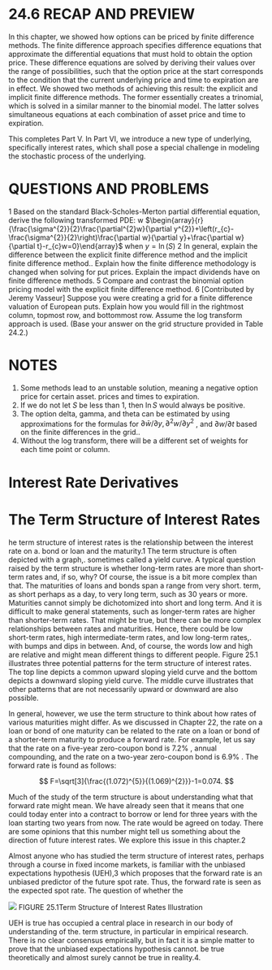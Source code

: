 # 24.6 RECAP AND PREVIEW

In this chapter, we showed how options can be priced by finite difference methods. The finite difference approach specifies difference equations that approximate the differential equations that must hold to obtain the option price. These difference equations are solved by deriving their values over the range of possibilities, such that the option price at the start corresponds to the condition that the current underlying price and time to expiration are in effect. We showed two methods of achieving this result: the explicit and implicit finite difference methods. The former essentially creates a trinomial, which is solved in a similar manner to the binomial model. The latter solves simultaneous equations at each combination of asset price and time to expiration.

This completes Part V. In Part VI, we introduce a new type of underlying, specifically interest rates, which shall pose a special challenge in modeling the stochastic process of the underlying.

# QUESTIONS AND PROBLEMS

1 Based on the standard Black-Scholes-Merton partial differential equation, derive the following transformed PDE:  w $\begin{array}{r}{\frac{\sigma^{2}}{2}\frac{\partial^{2}w}{\partial y^{2}}+\left(r_{c}-\frac{\sigma^{2}}{2}\right)\frac{\partial w}{\partial y}+\frac{\partial w}{\partial t}-r_{c}w=0}\end{array}$ when $y=\ln(S)$
2 In general, explain the difference between the explicit finite difference method and the implicit finite difference method.. Explain how the finite difference methodology is changed when solving for put prices. Explain the impact dividends have on finite difference methods.
5 Compare and contrast the binomial option pricing model with the explicit finite difference method.
6 [Contributed by Jeremy Vasseur] Suppose you were creating a grid for a finite difference valuation of European puts. Explain how you would fill in the rightmost column, topmost row, and bottommost row. Assume the log transform approach is used. (Base your answer on the grid structure provided in Table 24.2.)

# NOTES

1. Some methods lead to an unstable solution, meaning a negative option price for certain asset. prices and times to expiration.
2. If we do not let $S$ be less than 1, then $\ln S$ would always be positive.
3. The option delta, gamma, and theta can be estimated by using approximations for the formulas for $\partial\bar{{w}}/\partial y,\partial^{2}{w}/\partial{y^{2}}$ , and $\partial w/\partial t$ based on the finite differences in the grid..
4. Without the log transform, there will be a different set of weights for each time point or column.

# Interest Rate Derivatives

# The Term Structure of Interest Rates

he term structure of interest rates is the relationship between the interest rate on a. bond or loan and the maturity.1 The term structure is often depicted with a graph,. sometimes called a yield curve. A typical question raised by the term structure is whether long-term rates are more than short-term rates and, if so, why? Of course, the issue is a bit more complex than that. The maturities of loans and bonds span a range from very short. term, as short perhaps as a day, to very long term, such as 30 years or more. Maturities cannot simply be dichotomized into short and long term. And it is difficult to make general statements, such as longer-term rates are higher than shorter-term rates. That might be true, but there can be more complex relationships between rates and maturities. Hence, there could be low short-term rates, high intermediate-term rates, and low long-term rates,. with bumps and dips in between. And, of course, the words low and high are relative and might mean different things to different people. Figure 25.1 illustrates three potential patterns for the term structure of interest rates. The top line depicts a common upward sloping yield curve and the bottom depicts a downward sloping yield curve. The middle curve illustrates that other patterns that are not necessarily upward or downward are also possible.

In general, however, we use the term structure to think about how rates of various maturities might differ. As we discussed in Chapter 22, the rate on a loan or bond of one maturity can be related to the rate on a loan or bond of a shorter-term maturity to produce a forward rate. For example, let us say that the rate on a five-year zero-coupon bond is $7.2\%$ , annual compounding, and the rate on a two-year zero-coupon bond is $6.9\%$ . The forward rate is found as follows:

$$
F=\sqrt[3]{\frac{(1.072)^{5}}{(1.069)^{2}}}-1=0.074.
$$

Much of the study of the term structure is about understanding what that forward rate might mean. We have already seen that it means that one could today enter into a contract to borrow or lend for three years with the loan starting two years from now. The rate would be agreed on today. There are some opinions that this number might tell us something about the direction of future interest rates. We explore this issue in this chapter.2

Almost anyone who has studied the term structure of interest rates, perhaps through a course in fixed income markets, is familiar with the unbiased expectations hypothesis (UEH),3 which proposes that the forward rate is an unbiased predictor of the future spot rate. Thus, the forward rate is seen as the expected spot rate. The question of whether the

![](images/4096044864612219b141f771328d558d50c44eb2bc32ae1f58d1e215c16b5014.jpg)
FIGURE 25.1Term Structure of Interest Rates Illustration

UEH is true has occupied a central place in research in our body of understanding of the. term structure, in particular in empirical research. There is no clear consensus empirically, but in fact it is a simple matter to prove that the unbiased expectations hypothesis cannot. be true theoretically and almost surely cannot be true in reality.4.
